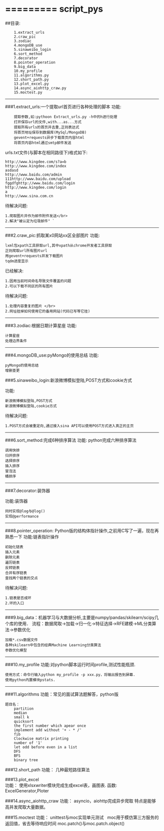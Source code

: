 =========
script_pys
=========
##目录:
```
    1.extract_urls 
    2.craw_pic 
    3.zodiac 
    4.mongoDB_use 
    5.sinaweibo_login 
    6.sort_method
    7.decorator
    8.pointer_operation
    9.big_data
    10.my_profile
    11.algorithms.py
    12.short_path.py
    13.plot_excel.py
    14.async_aiohttp_craw.py
    15.moctest.py
```
---

###1.extract_urls:一个提取url首页进行各种处理的脚本
功能: 
```
    提取参数,如:pythoon Extract_urls.py -h中的h进行处理                 
    打开保存url的文件,with...as...方式 
    提取所有urls的首页并去重,正则表达式 
    将首页地址保存到数据库(MySql/MongoDB) 
    gevent+requests异步下载首页内容html 
    将首页内容html通过smtp邮件发送 
```

urls.txt文件(与脚本在相同路径下)格式如下: 

```
http://www.kingdee.com/s?a=b 
http://www.kingdee.com/index 
asdasd 
http://www.baidu.com/admin 
111http://www.baidu.com/upload 
fggdfghttp://www.baidu.com/login 
http://www.kingdee.com/login 
a 
http://www.sina.com.cn 
```

待解决问题: 
```
1.爬取图片并作为邮件附件发送</br>
2.解决"被认定为垃圾邮件" `
```

---

###2.craw_pic:抓取某x0网站xx区全部图片
功能: 
```
lxml包xpath工具获取url,其中xpath从chrome开发者工具获取 
正则爬取url所有图片url 
用gevent+requests并发下载图片 
tqdm进度显示 
```

已经解决:
```
1.因用当前时间命名导致文件覆盖的问题 
2.可以下载不同区的所有图片 
```

待解决问题: 
```
1.处理内容重复的图片 </br>
2.网址挂掉如何使用它的备用网站(代码已写等它挂) 
```

---
###3.zodiac:根据日期计算星座 
功能:  
```
计算星座 
处理边界条件 
```

--- 
 
###4.mongoDB_use:pyMongo的使用总结
功能:  
```
pyMongo的使用总结 
增删查更 
```

 
###5.sinaweibo_login:新浪微博模拟登陆,POST方式和cookie方式

功能:  
```
新浪微博模拟登陆,POST方式 
新浪微博模拟登陆,cookie方式 
```

待解决问题: 
```
1.POST方式会被重定向,通过接入sina API可以使用POST方式进入真正的主页 
```
---

###6.sort_method:完成6种排序算法
功能: python完成六种排序算法   
```
调用快排 
归并排序 
选择排序 
插入排序 
冒泡法      
桶排序 
```

---

###7.decorator:装饰器 

功能:装饰器  
```
同时实现@log与@log() 
实现@performance
```

---

###8.pointer_operation: Python版的结构体指针操作,之前用C写了一遍，现在再熟悉一下
功能:链表指针操作  
```
初始化链表
插入元素 
删除元素
遍历链表
反转链表
合并有序链表
查找两个链表的交点
```

待解决问题: 
```
1.链表是否成环 
2.环的入口
```
---

###9.big_data：机器学习与大数据分析,主要是numpy/pandas/skilearn/scipy几个库的使用．
流程：数据爬取->加载->归一化->特征选择->RFE建模->ML分类算法->参数优化
```
加载*.csv数据文件
各种skilearn中包含的经典Machine Learning分类算法
参数优化模型
```
---

###10.my_profile
功能:对python脚本运行时间profile,测试性能瓶颈.
```
使用方式：命令行输入python my_profile -p xxx.py，将输出报告到屏幕.
使用python内置模块pstats.
```
---

###11.algorithms
功能：常见的面试算法题解答，python版
```
题目名：
    partition
    median
    small k
    quicksort
    the first number which apear once
    implement add without '+ - * /'
    fib
    Clockwise matrix printing
    number of '1'
    let odd before even in a list
    DFS
    BFS
    binary tree
```

###12.short_path
功能：
    几种最短路径算法

###13.plot_excel  
功能：
    使用xlsxwriter模块完成生成excel表，画图表.
函数:
    ExcelGenerator,Ploter

###14.async_aiohttp_craw
功能：
    asyncio，aiohttp完成异步爬取
    特点是能够高并发爬取大量数据。

###15.moctest
功能：
    unittest与moc实现单元测试
    moc用于模仿第三方服务的返回值，省去等待响应时间
    moc.patch()与moc.patch.object()

